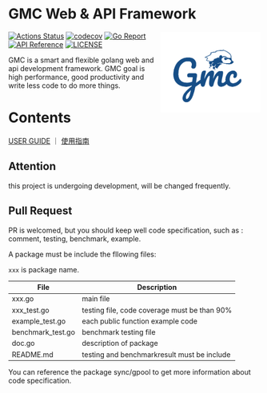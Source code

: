 
# GMC Web & API Framework

<a href="#"><img align="right" src="/doc/images/logo2.png" width="200" height="auto"/></a>  

[![Actions Status](https://github.com/snail007/gmc/workflows/tests/badge.svg)](https://github.com/snail007/gmc/actions)
[![codecov](https://codecov.io/gh/snail007/gmc/branch/master/graph/badge.svg)](https://codecov.io/gh/snail007/gmc)
[![Go Report](https://goreportcard.com/badge/github.com/snail007/gmc)](https://goreportcard.com/report/github.com/snail007/gmc)
[![API Reference](https://img.shields.io/badge/go.dev-reference-blue)](https://pkg.go.dev/github.com/snail007/gmc)
[![LICENSE](https://img.shields.io/github/license/snail007/gmc)](#)




GMC is a smart and flexible golang web and api development framework. GMC goal is high performance, good productivity and write less code to do more things.

# Contents

[USER GUIDE](https://snail007.github.io/gmc/) ｜ [使用指南](https://snail.gitee.io/gmc/zh)

## Attention
this project is undergoing development, will be changed frequently.

## Pull Request
PR is welcomed, but you should keep well code specification, such as : comment, testing, benchmark, example.

A package must be include the fllowing files:   

`xxx` is package name.  

| File | Description |
| ---- | ---- |
| xxx.go | main file |
| xxx_test.go | testing file, code coverage must be than 90% |
| example_test.go  | each public function example code |
| benchmark_test.go | benchmark testing file |
| doc.go | description of package |
| README.md | testing and benchmarkresult must be include |

You can reference the package sync/gpool to get more information about code specification.
